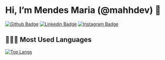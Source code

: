 # Hi, I’m Mendes Maria (@mahhdev) :crystal_ball:

[![Github Badge](https://img.shields.io/badge/GitHub-100000?style=for-the-badge&logo=github&logoColor=white&link=https://github.com/mahhdev)](https://github.com/mahhdev)
[![Linkedin Badge](https://img.shields.io/badge/LinkedIn-0077B5?style=for-the-badge&logo=linkedin&logoColor=white&Linkedin&logoColor=white&link=https://www.linkedin.com/in/mariaodetemendes)](https://www.linkedin.com/in/mariaodetemendes)
[![Instagram Badge](https://img.shields.io/badge/Instagram-E4405F?style=for-the-badge&logo=instagram&logoColor=white&link=https://www.instagram.com/mahh.dev)](https://www.instagram.com/mahh.dev)

## 👩🏻‍💻 Most Used Languages

[![Top Langs](https://github-readme-stats.vercel.app/api/top-langs/?username=mahhdev&layout=compact&theme=omni)](https://github.com/mahhdev/github-readme-stats)

